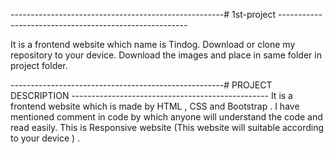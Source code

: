 -----------------------------------------------------# 1st-project -------------------------------------------------------

It is a frontend website which name is Tindog.
Download or clone my repository to your device.
Download the images and place in same folder in project folder. 


-----------------------------------------------------# PROJECT DESCRIPTION -------------------------------------------------
It is a frontend website which is made by HTML , CSS and Bootstrap .
I have  mentioned comment in code by which anyone will understand the code and read easily.
This is Responsive website (This website will suitable according to your device ) .
